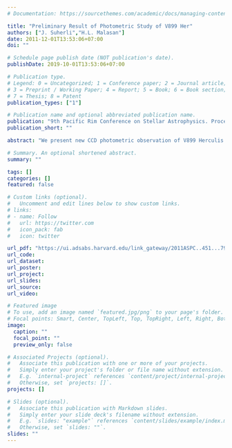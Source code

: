 ```yaml
---
# Documentation: https://sourcethemes.com/academic/docs/managing-content/

title: "Preliminary Result of Photometric Study of V899 Her"
authors: ["J. Suherli","H.L. Malasan"]
date: 2011-12-01T13:53:06+07:00
doi: ""

# Schedule page publish date (NOT publication's date).
publishDate: 2019-10-01T13:53:06+07:00

# Publication type.
# Legend: 0 = Uncategorized; 1 = Conference paper; 2 = Journal article;
# 3 = Preprint / Working Paper; 4 = Report; 5 = Book; 6 = Book section;
# 7 = Thesis; 8 = Patent
publication_types: ["1"]

# Publication name and optional abbreviated publication name.
publication: "9th Pacific Rim Conference on Stellar Astrophysics. Proceedings of a conference held at Lijiang, China in 14-20 April 2011. ASP Conference Series, Vol. 451. Edited by S. Qain, K. Leung, L. Zhu, and S. Kwok. San Francisco: Astronomical Society of the Pacific, 2011., p.79"
publication_short: ""

abstract: "We present new CCD photometric observation of V899 Herculis system which obtained in May-June 2010 at Bosscha Observatory ITB, Lembang Indonesia, using the 20.3 cm(f/10.0) Schmidt-Cassegrain GAO-ITB RTS telescope equipped with ST8 CCD camera. We secure 1 time of primary minimum. We employed Cubic Fit method tep{bre1973} to make minimum timing and define the primary minima. Discussion on the nature of V899 Her based on new O-C diagram analysis will be presented."

# Summary. An optional shortened abstract.
summary: ""

tags: []
categories: []
featured: false

# Custom links (optional).
#   Uncomment and edit lines below to show custom links.
# links:
# - name: Follow
#   url: https://twitter.com
#   icon_pack: fab
#   icon: twitter

url_pdf: "https://ui.adsabs.harvard.edu/link_gateway/2011ASPC..451...79S/ADS_PDF"
url_code:
url_dataset:
url_poster:
url_project:
url_slides:
url_source:
url_video:

# Featured image
# To use, add an image named `featured.jpg/png` to your page's folder. 
# Focal points: Smart, Center, TopLeft, Top, TopRight, Left, Right, BottomLeft, Bottom, BottomRight.
image:
  caption: ""
  focal_point: ""
  preview_only: false

# Associated Projects (optional).
#   Associate this publication with one or more of your projects.
#   Simply enter your project's folder or file name without extension.
#   E.g. `internal-project` references `content/project/internal-project/index.md`.
#   Otherwise, set `projects: []`.
projects: []

# Slides (optional).
#   Associate this publication with Markdown slides.
#   Simply enter your slide deck's filename without extension.
#   E.g. `slides: "example"` references `content/slides/example/index.md`.
#   Otherwise, set `slides: ""`.
slides: ""
---
```


